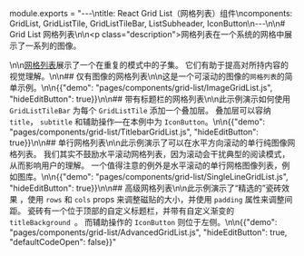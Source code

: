 module.exports = "---\ntitle: React Grid List（网格列表）组件\ncomponents: GridList, GridListTile, GridListTileBar, ListSubheader, IconButton\n---\n\n# Grid List 网格列表\n\n<p class=\"description\">网格列表在一个系统的网格中展示了一系列的图像。</p>\n\n[网格列表](https://material.io/design/components/image-lists.html)展示了一个在重复的模式中的子集。 它们有助于提高对所持内容的视觉理解。\n\n## 仅有图像的网格列表\n\n这是一个可滚动的图像的`网格列表`的简单示例。\n\n{{\"demo\": \"pages/components/grid-list/ImageGridList.js\", \"hideEditButton\": true}}\n\n## 带有标题栏的网格列表\n\n此示例演示如何使用 `GridListTileBar` 为每个 `GridListTile` 添加一个叠加层。 叠加层可以容纳 `title`， `subtitle` 和辅助操作—在本例中为 `IconButton`。\n\n{{\"demo\": \"pages/components/grid-list/TitlebarGridList.js\", \"hideEditButton\": true}}\n\n## 单行网格列表\n\n此示例演示了可以在水平方向滚动的单行纯图像网格列表。 我们其实不鼓励水平滚动网格列表，因为滚动会干扰典型的阅读模式，从而影响用户的理解。 一个值得注意的例外是水平滚动的单行网格图像列表，例如图库。\n\n{{\"demo\": \"pages/components/grid-list/SingleLineGridList.js\", \"hideEditButton\": true}}\n\n## 高级网格列表\n\n此示例演示了“精选的”瓷砖效果 ，使用 `rows` 和 `cols` props 来调整磁贴的大小，并使用 `padding` 属性来调整间距。 瓷砖有一个位于顶部的自定义标题栏，并带有自定义渐变的 `titleBackground `。 而辅助操作的 `IconButton` 则位于左侧。\n\n{{\"demo\": \"pages/components/grid-list/AdvancedGridList.js\", \"hideEditButton\": true, \"defaultCodeOpen\": false}}"